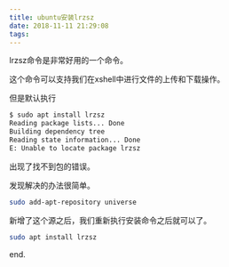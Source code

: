 ```yaml
---
title: ubuntu安装lrzsz
date: 2018-11-11 21:29:08
tags:
---
```

lrzsz命令是非常好用的一个命令。

这个命令可以支持我们在xshell中进行文件的上传和下载操作。

但是默认执行

```bash
$ sudo apt install lrzsz 
Reading package lists... Done
Building dependency tree       
Reading state information... Done
E: Unable to locate package lrzsz
```

出现了找不到包的错误。

发现解决的办法很简单。

```bash
sudo add-apt-repository universe
```

新增了这个源之后，我们重新执行安装命令之后就可以了。

```bash
sudo apt install lrzsz
```

end.
